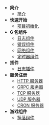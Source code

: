 - **简介**
  - [简介](/docs/{{version}}/1)
- **快速开始**
  - [项目初始化](/docs/{{version}}/2_1)
- **G 包组件**
  - [日志组件](/docs/{{version}}/3_1)
  - [错误组件](/docs/{{version}}/3_2)
  - [网络组件](/docs/{{version}}/3_3)
  - [定时器组件](/docs/{{version}}/3_4)
- **插件**
  - [日志插件](/docs/{{version}}/4_1)
- **服务注册**
  - [HTTP 服务器](/docs/{{version}}/5_1)
  - [GRPC 服务器](/docs/{{version}}/5_2)
  - [TCP 服务器](/docs/{{version}}/5_3)
  - [UDP 服务器](/docs/{{version}}/5_4)
  - [CRON 服务器](/docs/{{version}}/5_5)
- **游戏组件**
  - [掉落组件](/docs/{{version}}/6_1)
